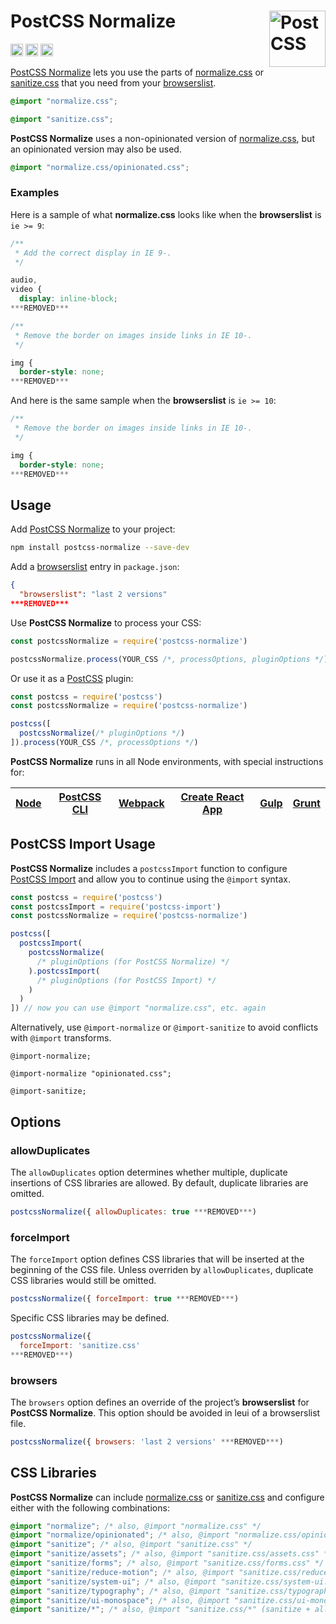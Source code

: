 # PostCSS Normalize [<img src="https://postcss.github.io/postcss/logo.svg" alt="PostCSS" width="90" height="90" align="right">][postcss]

[<img alt="npm version" src="https://img.shields.io/npm/v/postcss-normalize.svg" height="20">][npm-url]
[<img alt="build status" src="https://img.shields.io/travis/csstools/postcss-normalize/main.svg" height="20">][cli-url]
[<img alt="support chat" src="https://img.shields.io/badge/support-chat-blue.svg" height="20">][git-url]

[PostCSS Normalize] lets you use the parts of [normalize.css] or [sanitize.css]
that you need from your [browserslist].

```css
@import "normalize.css";
```

```css
@import "sanitize.css";
```

**PostCSS Normalize** uses a non-opinionated version of [normalize.css], but
an opinionated version may also be used.

```css
@import "normalize.css/opinionated.css";
```

### Examples

Here is a sample of what **normalize.css** looks like when the **browserslist**
is `ie >= 9`:

```css
/**
 * Add the correct display in IE 9-.
 */

audio,
video {
  display: inline-block;
***REMOVED***

/**
 * Remove the border on images inside links in IE 10-.
 */

img {
  border-style: none;
***REMOVED***
```

And here is the same sample when the **browserslist** is `ie >= 10`:

```css
/**
 * Remove the border on images inside links in IE 10-.
 */

img {
  border-style: none;
***REMOVED***
```

## Usage

Add [PostCSS Normalize] to your project:

```bash
npm install postcss-normalize --save-dev
```

Add a [browserslist] entry in `package.json`:

```json
{
  "browserslist": "last 2 versions"
***REMOVED***
```

Use **PostCSS Normalize** to process your CSS:

```js
const postcssNormalize = require('postcss-normalize')

postcssNormalize.process(YOUR_CSS /*, processOptions, pluginOptions */)
```

Or use it as a [PostCSS] plugin:

```js
const postcss = require('postcss')
const postcssNormalize = require('postcss-normalize')

postcss([
  postcssNormalize(/* pluginOptions */)
]).process(YOUR_CSS /*, processOptions */)
```

**PostCSS Normalize** runs in all Node environments, with special instructions
for:

| [Node](INSTALL.md#node) | [PostCSS CLI](INSTALL.md#postcss-cli) | [Webpack](INSTALL.md#webpack) | [Create React App](INSTALL.md#create-react-app) | [Gulp](INSTALL.md#gulp) | [Grunt](INSTALL.md#grunt) |
| --- | --- | --- | --- | --- | --- |

## PostCSS Import Usage

**PostCSS Normalize** includes a `postcssImport` function to configure
[PostCSS Import] and allow you to continue using the `@import` syntax.

```js
const postcss = require('postcss')
const postcssImport = require('postcss-import')
const postcssNormalize = require('postcss-normalize')

postcss([
  postcssImport(
    postcssNormalize(
      /* pluginOptions (for PostCSS Normalize) */
    ).postcssImport(
      /* pluginOptions (for PostCSS Import) */
    )
  )
]) // now you can use @import "normalize.css", etc. again
```

Alternatively, use `@import-normalize` or `@import-sanitize` to avoid conflicts
with `@import` transforms.

```pcss
@import-normalize;
```

```pcss
@import-normalize "opinionated.css";
```

```pcss
@import-sanitize;
```

## Options

### allowDuplicates

The `allowDuplicates` option determines whether multiple, duplicate insertions
of CSS libraries are allowed. By default, duplicate libraries are omitted.

```js
postcssNormalize({ allowDuplicates: true ***REMOVED***)
```

### forceImport

The `forceImport` option defines CSS libraries that will be inserted at the
beginning of the CSS file. Unless overriden by `allowDuplicates`, duplicate
CSS libraries would still be omitted.

```js
postcssNormalize({ forceImport: true ***REMOVED***)
```

Specific CSS libraries may be defined.

```js
postcssNormalize({
  forceImport: 'sanitize.css'
***REMOVED***)
```

### browsers

The `browsers` option defines an override of the project’s **browserslist** for
**PostCSS Normalize**. This option should be avoided in leui of a browserslist
file.

```js
postcssNormalize({ browsers: 'last 2 versions' ***REMOVED***)
```

## CSS Libraries

**PostCSS Normalize** can include [normalize.css] or [sanitize.css] and
configure either with the following combinations:

```css
@import "normalize"; /* also, @import "normalize.css" */
@import "normalize/opinionated"; /* also, @import "normalize.css/opinionated.css", @import "normalize.css/*" */
@import "sanitize"; /* also, @import "sanitize.css" */
@import "sanitize/assets"; /* also, @import "sanitize.css/assets.css" */
@import "sanitize/forms"; /* also, @import "sanitize.css/forms.css" */
@import "sanitize/reduce-motion"; /* also, @import "sanitize.css/reduce-motion.css" */
@import "sanitize/system-ui"; /* also, @import "sanitize.css/system-ui.css" */
@import "sanitize/typography"; /* also, @import "sanitize.css/typography.css" */
@import "sanitize/ui-monospace"; /* also, @import "sanitize.css/ui-monospace.css" */
@import "sanitize/*"; /* also, @import "sanitize.css/*" (sanitize + all additions) */
```

[cli-img]: https://img.shields.io/travis/csstools/postcss-normalize/main.svg
[cli-url]: https://travis-ci.org/csstools/postcss-normalize
[git-img]: https://img.shields.io/badge/support-chat-blue.svg
[git-url]: https://gitter.im/postcss/postcss
[npm-img]: https://img.shields.io/npm/v/postcss-normalize.svg
[npm-url]: https://www.npmjs.com/package/postcss-normalize

[browserslist]: http://browserl.ist/
[CSS Libraries]: #css-libraries
[normalize.css]: https://github.com/csstools/normalize.css
[Options]: #options
[PostCSS]: https://github.com/postcss/postcss
[PostCSS Import]: https://github.com/postcss/postcss-import
[PostCSS Import Usage]: #postcss-import-usage
[PostCSS Normalize]: https://github.com/csstools/postcss-normalize
[sanitize.css]: https://github.com/csstools/sanitize.css

